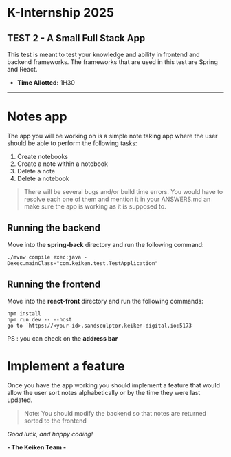 # K-Internship 2025
## TEST 2 - A Small Full Stack App

This test is meant to test your knowledge and ability in frontend and backend frameworks.
The frameworks that are used in this test are Spring and React.

- **Time Allotted:** 1H30
---

# Notes app

The app you will be working on is a simple note taking app where the user should be able to perform the following tasks:

 1. Create notebooks
 2. Create a note within a notebook
 3. Delete a note
 4. Delete a notebook

> There will be several bugs and/or build time errors. You would have to resolve each one of them and mention it in your ANSWERS.md an make sure the app is working as it is supposed to. 

## Running the backend

Move into the **spring-back** directory and run the following command:

    ./mvnw compile exec:java -Dexec.mainClass="com.keiken.test.TestApplication"

## Running the frontend
Move into the **react-front** directory and run the following commands:

    npm install
    npm run dev -- --host
    go to `https://<your-id>.sandsculptor.keiken-digital.io:5173
    
PS : you can check <your-id> on the **address bar**  

# Implement a feature

Once you have the app working you should implement a feature that would allow the user sort notes alphabetically or by the time they were last updated.

> Note: You should modify the backend so that notes are returned sorted
> to the frontend


*Good luck, and happy coding!*

**- The Keiken Team -**